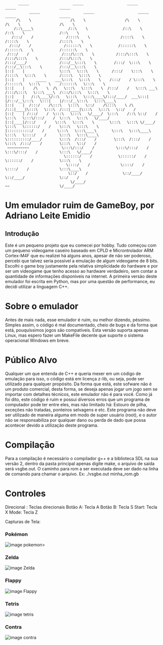          _____                    _____                    _____                    _____                    _____          
               _____                    _____                    _____                    _____                    _____          
         /\    \                  /\    \                  /\    \                  /\    \                  /\    \         
        /::\____\                /::\    \                /::\    \                /::\    \                /::\    \        
       /:::/    /               /::::\    \              /::::\    \              /::::\    \              /::::\    \       
      /:::/    /               /::::::\    \            /::::::\    \            /::::::\    \            /::::::\    \      
     /:::/    /               /:::/\:::\    \          /:::/\:::\    \          /:::/\:::\    \          /:::/\:::\    \     
    /:::/____/               /:::/__\:::\    \        /:::/  \:::\    \        /:::/__\:::\    \        /:::/__\:::\    \    
    |::|    |                \:::\   \:::\    \      /:::/    \:::\    \      /::::\   \:::\    \      /::::\   \:::\    \   
    |::|    |     _____    ___\:::\   \:::\    \    /:::/    / \:::\    \    /::::::\   \:::\    \    /::::::\   \:::\    \  
    |::|    |    /\    \  /\   \:::\   \:::\    \  /:::/    /   \:::\ ___\  /:::/\:::\   \:::\ ___\  /:::/\:::\   \:::\    \ 
    |::|    |   /::\____\/::\   \:::\   \:::\____\/:::/____/  ___\:::|    |/:::/__\:::\   \:::|    |/:::/__\:::\   \:::\____\
    |::|    |  /:::/    /\:::\   \:::\   \::/    /\:::\    \ /\  /:::|____|\:::\   \:::\  /:::|____|\:::\   \:::\   \::/    /
    |::|    | /:::/    /  \:::\   \:::\   \/____/  \:::\    /::\ \::/    /  \:::\   \:::\/:::/    /  \:::\   \:::\   \/____/ 
    |::|____|/:::/    /    \:::\   \:::\    \       \:::\   \:::\ \/____/    \:::\   \::::::/    /    \:::\   \:::\    \     
    |:::::::::::/    /      \:::\   \:::\____\       \:::\   \:::\____\       \:::\   \::::/    /      \:::\   \:::\____\    
    \::::::::::/____/        \:::\  /:::/    /        \:::\  /:::/    /        \:::\  /:::/    /        \:::\   \::/    /    
     ~~~~~~~~~~               \:::\/:::/    /          \:::\/:::/    /          \:::\/:::/    /          \:::\   \/____/     
                               \::::::/    /            \::::::/    /            \::::::/    /            \:::\    \         
                                \::::/    /              \::::/    /              \::::/    /              \:::\____\        
                                 \::/    /                \::/____/                \::/____/                \::/    /        
                                  \/____/                                           ~~                       \/____/         
                                                                                                       

# Um emulador ruim de GameBoy, por Adriano Leite Emidio

## Introdução

Este é um pequeno projeto que eu comecei por hobby. Tudo começou com um pequeno videogame caseiro baseado em CPLD e Microntrolador ARM Cortex-M4F que eu realizei há alguns anos, apesar de não ser poderoso, percebi que talvez seria possível a emulação de algum videogame de 8 bits. Escolhi o game boy justamente pela relativa simplicidade do hardware e por ser um videogame que tenho acesso ao hardware verdadeiro, sem contar a quantidade de informações disponíveis na internet. A primeira versão deste emulador foi escrita em Python, mas por uma questão de performance, eu decidi utilizar a linguagem C++.

# Sobre o emulador

Antes de mais nada, esse emulador é ruim, ou melhor dizendo, péssimo. Simples assim, o código é mal documentado, cheio de bugs e da forma que está, pouquíssimos jogos são compatíveis. Esta versão suporta apenas Linux, mas espero fazer um MakeFile decente que suporte o sistema operacional Windows em breve.

# Público Alvo

Qualquer um que entenda de C++ e queria mexer em um código de emulação para isso, o código está em licença z-lib, ou seja,
pode ser utilizado para qualquer propósito. Da forma que está, este sofware não é um produto comercial, desta forma, se deseja apenas jogar um jogo sem se importar com detalhes técnicos, este emulador não é para você. Como já foi dito, este código é ruim e possui diversos erros que um programa de computador pode ter entre eles, mas não limitado há: Estouro de pilha, exceções não tratadas, ponteiros selvagens e etc. Este programa não deve ser utilizado de maneira alguma em modo de super usuário (root), e o autor não se responsabiliza por qualquer dano ou perda de dado que possa acontecer devido a utilização deste programa.

# Compilação

Para a compilação é necessário o compilador g++ e a biblioteca SDL na sua versão 2, dentro da pasta principal apenas digite make, o arquivo de saída será vsgbe.out. O caminho para rom a ser executada deve ser dado na linha de comando para chamar o arquivo. Ex: ./vsgbe.out minha_rom.gb

# Controles

Direcional : Teclas direcionais Botão A: Tecla A Botão B: Tecla S Start: Tecla X Mode: Tecla Z

Capturas de Tela:

### **Pokémon**<br/>
![image pokemon](./Pictures/pokemon.png)><br/>

### **Zelda**<br/>
![image Zelda](./Pictures/zelda.png)<br/>

### **Flappy**<br/>
![image Flappy](./Pictures/jogo.png)<br/>

### **Tetris**<br/>
![image tetris](./Pictures/tetris.png)<br/>

### **Contra**<br/>
![image contra](./Pictures/contra.png)<br/>

